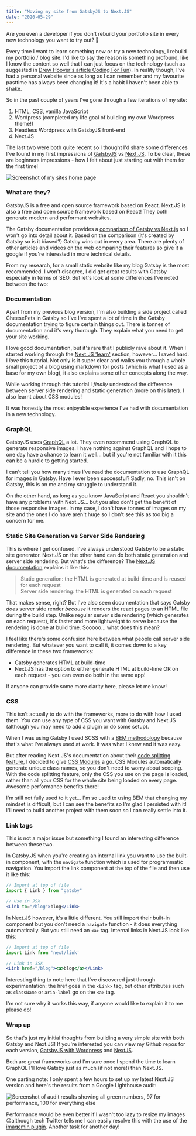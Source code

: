 ```yaml
---
title: "Moving my site from GatsbyJS to Next.JS"
date: "2020-05-29"
---
```


Are you even a developer if you don't rebuild your portfolio site in every new technology you want to try out? 🤣

Every time I want to learn something new or try a new technology, I rebuild my portfolio / blog site. I'd like to say the reason is something profound, like I know the content so well that I can just focus on the technology (such as suggested in [Drew Hoover's article Coding For Fun](https://spin.atomicobject.com/2016/08/02/coding-for-fun/)). In reality though, I've had a personal website since as long as I can remember and my favourite pasttime has always been changing it! It's a habit I haven't been able to shake.

So in the past couple of years I've gone through a few iterations of my site:

1. HTML, CSS, vanilla JavaScript
2. Wordpress (completed my life goal of building my own Wordpress theme!)
3. Headless Wordpress with GatsbyJS front-end
4. Next.JS

The last two were both quite recent so I thought I'd share some differences I've found in my first impressions of [GatsbyJS](https://www.gatsbyjs.org/) vs [Next.JS](https://nextjs.org/). To be clear, these are beginners impressions - how I felt about just starting out with them for the first time!

![Screenshot of my sites home page](/blogImages/portfolio_screenshot.png)

### What are they?

GatsbyJS is a free and open source framework based on React. Next.JS is also a free and open source framework based on React! They both generate modern and performant websites. 

The Gatsby documentation provides a [comparison of Gatsby vs Next.js](https://www.gatsbyjs.org/features/jamstack/gatsby-vs-nextjs) so I won't go into detail about it. Based on the comparison (it's created by Gatsby so is it biased?) Gatsby wins out in every area. There are plenty of other articles and videos on the web comparing their features so give it a google if you're interested in more technical details.

From my research, for a small static website like my blog Gatsby is the most recommended. I won't disagree, I did get great results with Gatsby especially in terms of SEO. But let's look at some differences I've noted between the two:

### Documentation

Apart from my previous blog version, I'm also building a side project called CheesePets in Gatsby so I've I've spent a lot of time in the Gatsby documentation trying to figure certain things out. There is tonnes of documentation and it's very thorough. They explain what you need to get your site working.

I love good documentation, but it's rare that I publicly rave about it. When I started working through the [Next.JS 'learn'](https://nextjs.org/learn/basics/create-nextjs-app) section, however... I raved hard. I *love* this tutorial. Not only is it super clear and walks you through a whole small project of a blog using markdown for posts (which is what I used as a base for my own blog), it also explains some other concepts along the way.

While working through this tutorial I *finally* understood the difference between server side rendering and static generation (more on this later). I also learnt about CSS modules! 

It was honestly the most enjoyable experience I've had with documentation in a new technology.

### GraphQL

GatsbyJS uses [GraphQL](https://graphql.org/) a lot. They even recommend using GraphQL to generate responsive images. I have nothing against GraphQL and I hope to one day have a chance to learn it well... but if you're not familiar with it this can be a hurdle to getting started.

I can't tell you how many times I've read the documentation to use GraphQL for images in Gatsby. Have I ever been successful? Sadly, no. This isn't on Gatsby, this is on me and my struggle to understand it. 

On the other hand, as long as you know JavaScript and React you shouldn't have any problems with Next.JS... but you also don't get the benefit of those responsive images. In my case, I don't have tonnes of images on my site and the ones I do have aren't huge so I don't see this as too big a concern for me.

### Static Site Generation vs Server Side Rendering

This is where I get confused. I've always understood Gatsby to be a static site generator. Next.JS on the other hand can do both static generation and server side rendering. But what's the difference? The [Next.JS documentation](https://nextjs.org/learn/basics/data-fetching/two-forms) explains it like this:

> Static generation: the HTML is generated at build-time and is reused for each request  
> Server side rendering: the HTML is generated on each request

That makes sense, right? But I've also seen documentation that says Gatsby *does* server side render *because* it renders the react pages to an HTML file during the build step. Unlike regular server side rendering (which generates on each request), it's faster and more lightweight to serve because the rendering is done at build time. Sooooo... what does this mean?

I feel like there's some confusion here between what people call server side rendering. But whatever you want to call it, it comes down to a key difference in these two frameworks:

- Gatsby generates HTML at build-time
- Next.JS has the option to either generate HTML at build-time OR on each request - you can even do both in the same app!

If anyone can provide some more clarity here, please let me know!

### CSS

This isn't actually to do with the frameworks, more to do with how I used them. You can use any type of CSS you want with Gatsby and Next.JS (although you may need to add a plugin or do some setup).

When I was using Gatsby I used SCSS with a [BEM methodology](http://getbem.com/introduction/) because that's what I've always used at work. It was what I knew and it was easy.

But after reading Next.JS's documentation about their [code splitting feature](https://nextjs.org/docs/old#automatic-code-splitting), I decided to give [CSS Modules](https://css-tricks.com/css-modules-part-1-need/) a go. CSS Modules automatically generate unique class names, so you don't need to worry about scoping. With the code splitting feature, only the CSS you use on the page is loaded, rather than all your CSS for the whole site being loaded on every page. Awesome performance benefits there! 

I'm still not fully used to it yet... I'm so used to using BEM that changing my mindset is difficult, but I can see the benefits so I'm glad I persisted with it! I'll need to build another project with them soon so I can really settle into it. 

### Link tags

This is not a major issue but something I found an interesting difference between these two.

In Gatsby.JS when you're creating an internal link you want to use the built-in <Link> component, with the `navigate` function which is used for programmatic navigation. You import the link component at the top of the file and then use it like this:

```jsx
// Import at top of file
import { Link } from "gatsby"

// Use in JSX
<Link to="/blog">blog</Link>
```

In Next.JS however, it's a little different. You still import their built-in <Link> component but you don't need a `navigate` function - it does everything automatically. But you still need an `<a>` tag. Internal links in Next.JS look like this:

```jsx
// Import at top of file
import Link from 'next/link'

// Link in JSX
<Link href="/blog"><a>blog</a></Link>
```

Interesting thing to note here that I've discovered just through experimentation: the href goes in the `<Link>` tag, but other attributes such as `className` or `aria-label` go on the `<a>` tag.

I'm not sure why it works this way, if anyone would like to explain it to me please do!

### Wrap up

So that's just my initial thoughts from building a very simple site with both Gatsby and Next.JS! If you're interested you can view my Github repos for each version, [GatsbyJS with Wordpress](https://github.com/tarynelise/taryn-codes) and [NextJS](https://github.com/tarynelise/nextJS-portfolio).

Both are great frameworks and I'm sure once I spend the time to learn GraphQL I'll love Gatsby just as much (if not more!) than Next.JS. 

One parting note: I only spent a few hours to set up my latest Next.JS version and here's the results from a Google Lighthouse audit:

![Screenshot of audit results showing all green numbers, 97 for performance, 100 for everything else](/blogImages/lighthouse_audit.png)

Performance would be even better if I wasn't too lazy to resize my images 😉although tech Twitter tells me I can easily resolve this with the use of the [imagemin plugin](https://www.npmjs.com/package/imagemin). Another task for another day!
